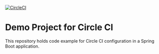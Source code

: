 [![CircleCI](https://circleci.com/gh/ximanta/spring5-recipe-app.svg?style=svg)](https://circleci.com/gh/ximanta/spring5-recipe-app)
# Demo Project for Circle CI
This repository holds code example for Circle CI configuration in a Spring Boot application.